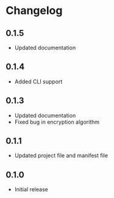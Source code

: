 # Changelog

## 0.1.5
- Updated documentation

## 0.1.4
- Added CLI support

## 0.1.3
- Updated documentation
- Fixed bug in encryption algorithm

## 0.1.1
- Updated project file and manifest file

## 0.1.0
- Initial release
